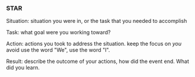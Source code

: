 ### STAR

Situation: situation you were in, or the task that you needed to accomplish

Task: what goal were you working toward?

Action: actions you took to address the situation. keep the focus on *you* avoid use the word "We", use the word "I". 

Result: describe the outcome of your actions, how did the event end. What did you learn. 

